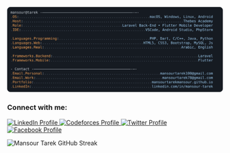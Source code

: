 <a href="https://github.com/MansourTarekMansour">
  <picture>
    <source media="(prefers-color-scheme: dark)" srcset="https://raw.githubusercontent.com/MansourTarekMansour/mansour_readme/main/dark_mode.svg">
    <img alt="Mansour's GitHub Profile README" src="https://raw.githubusercontent.com/MansourTarekMansour/mansour_readme/main/dark_mode.svg">
  </picture>
</a>

<h3 align="left">Connect with me:</h3>
<p align="left">
<a href="https://www.linkedin.com/in/mansour-tarek/" target="_blank" rel="noopener noreferrer">
    <img src="https://img.shields.io/badge/LinkedIn-000000?style=for-the-badge&logo=LinkedIn&logoColor=white" alt="LinkedIn Profile">
</a>
 <a href="https://codeforces.com/profile/mansour.tarek" rel="nofollow">
    <img src="https://img.shields.io/badge/Codeforces-000000?style=for-the-badge&logo=Codeforces&logoColor=white" alt="Codeforces Profile" style="max-width: 100%;">
</a>
<a href="https://x.com/Mansour_Tarek12" target="_blank" rel="noopener noreferrer">
    <img src="https://img.shields.io/badge/Twitter-000000?style=for-the-badge&logo=Twitter&logoColor=white" alt="Twitter Profile">
</a>

<a href="https://www.facebook.com/mansour.tarek.77" target="_blank" rel="noopener noreferrer">
    <img src="https://img.shields.io/badge/Facebook-000000?style=for-the-badge&logo=Facebook&logoColor=white" alt="Facebook Profile">
</a>

<!-- ![Mansour Tarek GitHub Stats](https://github-readme-stats.vercel.app/api?username=MansourTarekMansour&show_icons=true&theme=dark) -->


![Mansour Tarek GitHub Streak](https://github-readme-streak-stats.herokuapp.com/?user=MansourTarekMansour&show_icons=true&theme=dark)


<!-- 
<h3 align="left">Languages and Tools:</h3>
<p align="left"> <a href="https://getbootstrap.com" target="_blank" rel="noreferrer"> <img src="https://raw.githubusercontent.com/devicons/devicon/master/icons/bootstrap/bootstrap-plain-wordmark.svg" alt="bootstrap" width="40" height="40"/> </a> <a href="https://www.cprogramming.com/" target="_blank" rel="noreferrer"> <img src="https://raw.githubusercontent.com/devicons/devicon/master/icons/c/c-original.svg" alt="c" width="40" height="40"/> </a> <a href="https://www.w3schools.com/cpp/" target="_blank" rel="noreferrer"> <img src="https://raw.githubusercontent.com/devicons/devicon/master/icons/cplusplus/cplusplus-original.svg" alt="cplusplus" width="40" height="40"/> </a> <a href="https://www.w3schools.com/css/" target="_blank" rel="noreferrer"> <img src="https://raw.githubusercontent.com/devicons/devicon/master/icons/css3/css3-original-wordmark.svg" alt="css3" width="40" height="40"/> </a> <a href="https://dart.dev" target="_blank" rel="noreferrer"> <img src="https://www.vectorlogo.zone/logos/dartlang/dartlang-icon.svg" alt="dart" width="40" height="40"/> </a> <a href="https://www.figma.com/" target="_blank" rel="noreferrer"> <img src="https://www.vectorlogo.zone/logos/figma/figma-icon.svg" alt="figma" width="40" height="40"/> </a> <a href="https://flutter.dev" target="_blank" rel="noreferrer"> <img src="https://www.vectorlogo.zone/logos/flutterio/flutterio-icon.svg" alt="flutter" width="40" height="40"/> </a> <a href="https://git-scm.com/" target="_blank" rel="noreferrer"> <img src="https://www.vectorlogo.zone/logos/git-scm/git-scm-icon.svg" alt="git" width="40" height="40"/> </a> <a href="https://www.w3.org/html/" target="_blank" rel="noreferrer"> <img src="https://raw.githubusercontent.com/devicons/devicon/master/icons/html5/html5-original-wordmark.svg" alt="html5" width="40" height="40"/> </a> <a href="https://www.java.com" target="_blank" rel="noreferrer"> <img src="https://raw.githubusercontent.com/devicons/devicon/master/icons/java/java-original.svg" alt="java" width="40" height="40"/> </a> <a href="https://developer.mozilla.org/en-US/docs/Web/JavaScript" target="_blank" rel="noreferrer"> <img src="https://raw.githubusercontent.com/devicons/devicon/master/icons/javascript/javascript-original.svg" alt="javascript" width="40" height="40"/> </a> <a href="https://www.linux.org/" target="_blank" rel="noreferrer"> <img src="https://raw.githubusercontent.com/devicons/devicon/master/icons/linux/linux-original.svg" alt="linux" width="40" height="40"/> </a> <a href="https://www.photoshop.com/en" target="_blank" rel="noreferrer"> <img src="https://raw.githubusercontent.com/devicons/devicon/master/icons/photoshop/photoshop-line.svg" alt="photoshop" width="40" height="40"/> </a> <a href="https://postman.com" target="_blank" rel="noreferrer"> <img src="https://www.vectorlogo.zone/logos/getpostman/getpostman-icon.svg" alt="postman" width="40" height="40"/> </a> <a href="https://www.python.org" target="_blank" rel="noreferrer"> <img src="https://raw.githubusercontent.com/devicons/devicon/master/icons/python/python-original.svg" alt="python" width="40" height="40"/> </a> <a href="https://www.sqlite.org/" target="_blank" rel="noreferrer"> <img src="https://www.vectorlogo.zone/logos/sqlite/sqlite-icon.svg" alt="sqlite" width="40" height="40"/> </a> <a href="https://developer.apple.com/swift/" target="_blank" rel="noreferrer"> <img src="https://raw.githubusercontent.com/devicons/devicon/master/icons/swift/swift-original.svg" alt="swift" width="40" height="40"/> </a> <a href="https://www.adobe.com/products/xd.html" target="_blank" rel="noreferrer"> <img src="https://cdn.worldvectorlogo.com/logos/adobe-xd.svg" alt="xd" width="40" height="40"/> </a> </p> -->
<!-- 
<p><h1 align="center"><img align="center" src="https://github-readme-streak-stats.herokuapp.com/?user=mansourtarekmansour&" alt="mansourtarekmansour" /></h1></p>
 -->

